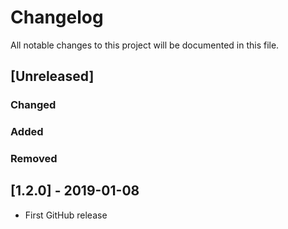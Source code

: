 # Changelog
All notable changes to this project will be documented in this file.

## [Unreleased]
### Changed

### Added

### Removed

## [1.2.0] - 2019-01-08
- First GitHub release
